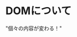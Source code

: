    <h1>DOMについて</h1>
    <div id = "element">
        "個々の内容が変わる！"
    </div>
    <script>
        //HTMLからidを使って要素を取得するコード
        const element = document.getElementById("element");
        //DOMって？
            //DOMは、Document Object Model の略。要するにオブジェクト。HTMLをDOMに変換する

    </script>
